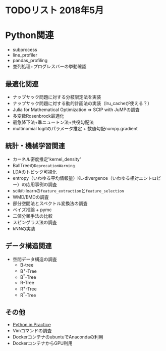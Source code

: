 # TODOリスト 2018年5月

# Python関連
- subprocess
- line_profiler
- pandas_profiling
- 並列処理+プログレスバーの挙動確認

## 最適化関連
- ナップサック問題に対する分枝限定法を実装
- ナップサック問題に対する動的計画法の実装（lru_cacheが使える？）
- Julia for Mathematical Optimization => SCIP with JuMPの調査
- 多変数Rosenbrock最適化
- 最急降下法+準ニュートン法+共役勾配法
- multinomial logitのパラメータ推定 + 数値勾配numpy.gradient

## 統計・機械学習関連
- カーネル密度推定'kernel_density'
- BallTreeの`DeprecationWarning`
- LDAのトピック可視化
- entropy（いわゆる平均情報量）KL-divergence（いわゆる相対エントロピー）の応用事例の調査
- scikit-learnの`feature_extraction`と`feature_selection`
- WMD/EMDの調査
- 部分空間法とスペクトル変換法の調査
- ベイズ推論 + pymc
- 二値分類手法の比較
- スピングラス法の調査
- kNNの実装

## データ構造関連
- 空間データ構造の調査
	- B-tree
	- B<sup>+</sup>-Tree
	- B<sup>*</sup>-Tree
	- R-Tree
	- R<sup>+</sup>-Tree
	- R<sup>*</sup>-Tree
## その他
- [Python in Practice](https://doc.lagout.org/programmation/python/Python%20in%20Practice_%20Create%20Better%20Programs%20using%20Concurrency%2C%20Libraries%2C%20and%20Patterns%20%5BSummerfield%202013-08-29%5D.pdf)
- Vimコマンドの調査
- DockerコンテナのubuntuでAnacondaの利用
- DockerコンテナからGPU利用
